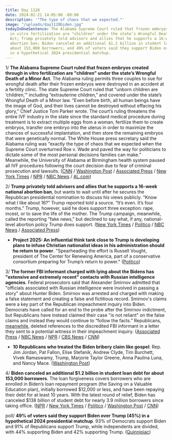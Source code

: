 ```yaml
---
title: Day 1128
date: 2024-02-21 14:05:00 -08:00
description: '"The type of chaos that we expected."'
image: "/uploads/day1128biden.jpg"
todayInOneSentence: The Alabama Supreme Court ruled that frozen embryos created through
  in vitro fertilization are "children" under the state’s Wrongful Death of a Minor
  Act; Trump privately told advisers and allies that he supports a 16-week national
  abortion ban; Biden canceled an additional $1.2 billion in student loan debt for
  about 153,000 borrowers; and 49% of voters said they support Biden over Trump (45%)
  in a hypothetical 2024 presidential matchup.
---
```


1/ **The Alabama Supreme Court ruled that frozen embryos created through in vitro fertilization are "children" under the state’s Wrongful Death of a Minor Act**. The Alabama ruling permits three couples to sue for wrongful death after their frozen embryos were destroyed in an accident at a fertility clinic. The state Supreme Court ruled that “unborn children are ‘children,’” including “extrauterine children,” and covered under the state’s Wrongful Death of a Minor law. “Even before birth, all human beings have the image of God, and their lives cannot be destroyed without effacing his glory,” Chief Justice Tom Parker wrote. The court’s ruling threatens the entire IVF industry in the state since the standard medical procedure during treatment is to extract multiple eggs from a woman, fertilize them to create embryos, transfer one embryo into the uterus in order to maximize the chances of successful implantation, and then store the remaining embryos that were genetically normal. The White House press secretary said the Alabama ruling was “exactly the type of chaos that we expected when the Supreme Court overturned Roe v. Wade and paved the way for politicians to dictate some of the most personal decisions families can make.” Meanwhile, the University of Alabama at Birmingham health system paused all IVF procedures following the court decision due to fear of criminal prosecution and lawsuits. ([CNN](https://www.cnn.com/2024/02/20/us/alabama-embryo-law-ruling-supreme-court) / [Washington Post](https://www.washingtonpost.com/politics/2024/02/19/alabama-supreme-court-embryos-children-ivf/) / [Associated Press](https://apnews.com/article/alabama-supreme-court-from-embryos-161390f0758b04a7638e2ddea20df7ca) / [New York Times](https://www.nytimes.com/2024/02/20/health/ivf-alabama-abortion.html) / [NPR](https://www.npr.org/2024/02/21/1232827220/alabamas-high-court-rules-frozen-embryos-are-children-under-state-law) / [NBC News](https://www.nbcnews.com/health/health-news/ivf-doctors-patients-fearful-alabama-court-rules-embryos-are-children-rcna139636) / [AL.com](https://www.al.com/news/2024/02/uab-pauses-in-vitro-fertilization-due-to-fear-of-prosecution-officials-say.html))

2/ **Trump privately told advisers and allies that he supports a 16-week national abortion ban**, but wants to wait until after he secures the Republican presidential nomination to discuss his views publicly. “Know what I like about 16?” Trump reported told a source. “It’s even. It’s four months.” Trump, however, said he does support three exception: rape, incest, or to save the life of the mother. The Trump campaign, meanwhile, called the reporting "fake news," but declined to say what, if any, national-level abortion policy Trump does support. ([New York Times](https://www.nytimes.com/2024/02/16/us/politics/trump-abortion-ban.html) / [Politico](https://www.politico.com/news/2024/02/16/trump-16-week-abortion-ban-00142007) / [NBC News](https://www.nbcnews.com/politics/2024-election/trump-campaign-scrambles-abortion-ban-report-democrats-16-weeks-rcna139223) / [Associated Press](https://apnews.com/article/abortion-federal-ban-trump-2024-election-61c3edcd3780ce94be3bd8d65f100f23))

* **Project 2025: An influential think tank close to Trump is developing plans to infuse Christian nationalist ideas in his administration should he return to power**. "Spearheading the effort is Russell Vought, president of The Center for Renewing America, part of a conservative consortium preparing for Trump’s return to power." ([Politico](https://www.politico.com/news/2024/02/20/donald-trump-allies-christian-nationalism-00142086))

3/ **The former FBI informant charged with lying about the Bidens has "extensive and extremely recent" contacts with Russian intelligence agencies**. Federal prosecutors said that Alexander Smirnov admitted that "officials associated with Russian intelligence were involved in passing a story" about Hunter Biden. Smirnov was arrested and charged with making a false statement and creating a false and fictitious record. Smirnov's claims were a key part of the Republican impeachment inquiry into Biden. Democrats have called for an end to the probe after the Smirnov indictment, but Republicans have instead claimed their case "is not reliant" on the false claims and instead they would continue to “follow the facts.” Republicans, [meanwhile](https://www.huffpost.com/entry/republican-impeachment-alexander-smirnov_n_65d566cde4b0cc1f2f7a01b3?a5i), deleted references to the discredited FBI informant in a letter they sent to a potential witness in their impeachment inquiry. ([Associated Press](https://apnews.com/article/hunter-biden-fbi-informant-joe-biden-ef48c7543e7a45cd3b8b671d0e2f60e5) / [NBC News](https://www.nbcnews.com/politics/joe-biden/ex-fbi-informant-charged-false-claims-fueled-biden-hunter-joe-burisma-rcna139587) / [NPR](https://www.npr.org/2024/02/20/1232789953/alexander-smirnov-fbi-informant-biden-hunter-ukraine) / [CBS News](https://www.cbsnews.com/news/hunter-biden-alexander-smirnov-joe-biden-russia/) / [CNN](https://www.cnn.com/2024/02/20/politics/biden-former-fbi-informant-russian-intelligence/index.html))

* **10 Republicans who treated the Biden bribery claim like gospel**: Rep. Jim Jordan, Pat Fallon, Elise Stefanik, Andrew Clyde, Tim Burchett, Vivek Ramaswamy, Trump, Marjorie Taylor Greene, Anna Paulina Luna, and Nancy Mace. ([Washington Post](https://www.washingtonpost.com/politics/2024/02/21/10-republicans-who-treated-biden-bribery-claim-like-gospel/))
 
4/ **Biden canceled an additional $1.2 billion in student loan debt for about 153,000 borrowers**. The loan forgiveness covers borrowers who are enrolled in Biden’s loan repayment program (the Saving on a Valuable Education plan), initially borrowed $12,000 or less, and have been repaying their debt for at least 10 years. With the latest round of relief, Biden has canceled $138 billion of student debt for nearly 3.9 million borrowers since taking office. ([NPR](https://www.npr.org/2024/02/21/1232818472/student-loan-balances-wiped-for-the-first-batch-of-borrowers-in-bidens-save-plan) / [New York Times](https://www.nytimes.com/2024/02/21/us/politics/biden-student-loan-forgiveness-debt.html) / [Politico](https://www.politico.com/news/2024/02/21/biden-student-loan-borrowers-00142343) / [Washington Post](https://www.washingtonpost.com/education/2024/02/21/biden-save-student-loan-forgiveness/) / [CNN](https://www.cnn.com/2024/02/21/politics/student-loan-forgiveness-biden-debt/index.html))

poll/ **49% of voters said they support Biden over Trump (45%) in a hypothetical 2024 presidential matchup**. 93% of Democrats support Biden and 91% of Republicans support Trump, while independents are divided, with 44% supporting Biden and 42% supporting Trump. ([Quinnipiac](https://poll.qu.edu/poll-release?releaseid=3890))
